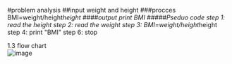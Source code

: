 #problem analysis
##input
weight and height
###procces
BMI=weight/height*height
####output
print BMI
#####Pseduo code
step 1: read the height
step 2: read the weight
step 3: BMI=weight/height*height
step 4: print "BMI"
step 6: stop
              
 1.3 flow chart        
![image](https://github.com/SWEG-2015EC-Batch/Lovelace-Coders/assets/149243635/4b14786d-9d65-4ff8-bb3b-a21deb3d36dd)



